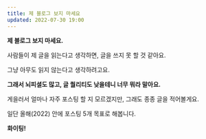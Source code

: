 ```yaml
---
title: 제 블로그 보지 마세요
updated: 2022-07-30 19:00
---
```


**제 블로그 보지 마세요.**

사람들이 제 글을 읽는다고 생각하면, 글을 쓰지 못 할 것 같아요.   

그냥 아무도 읽지 않는다고 생각하려고요.   

**그래서 뇌피셜도 많고, 글 퀄리티도 낮을테니 너무 뭐라 말아요.**

게을러서 얼마나 자주 포스팅 할 지 모르겠지만, 그래도 종종 글을 적어볼게요.

일단 올해(2022) 안에 포스팅 5개 목표로 해봅니다. 

**화이팅!**

